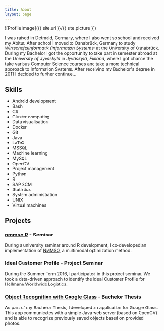 ```yaml
---
title: About
layout: page
---
```

![Profile Image]({{ site.url }}/{{ site.picture }})

I was raised in Detmold, Germany, where I also went so school and received my Abitur. After school I moved to Osnabrück, Germany to study *Wirtschaftsinformatik (Information Systems)* at the University of Osnabrück. During my Bachelor I got the opportunity to take part in semester abroad at the *University of Jyväskylä* in *Jyväskylä, Finland*, where I got chance the take various Computer Science courses and take a more technical approach to Information Systems. After receiving my Bachelor's degree in 2011 I decided to further continue...

## Skills

* Android development
* Bash
* C#
* Cluster computing
* Data visualisation
* Docker
* Git
* Java
* LaTeX
* MSSQL
* Machine learning
* MySQL
* OpenCV
* Project management
* Python
* R
* SAP SCM
* Statistics
* System administration
* UNIX
* Virtual machines

## Projects

### [nmmso.R](https://github.com/jhoffjann/nmmso.R) - Seminar

During a university seminar around R development, I co-developed an implementation of [NMMSO](http://ieeexplore.ieee.org/document/6900309/), a multimodal optimization method.

### Ideal Customer Profile - Project Seminar

During the Summer Term 2016, I participated in this project seminar. We took a data-driven approach to identify the Ideal Customer Profile for [Hellmann Worldwide Logistics](http://www.hellmann.net/en/germany/).

### [Object Recognition with Google Glass](https://github.com/jhoffjann/Bachelorarbeit) - Bachelor Thesis

As part of my Bachelor Thesis, I developed an application for Google Glass. This app communicates with a simple Java web server (based on OpenCV) and is able to recognize previously saved objects based on provided photos.
